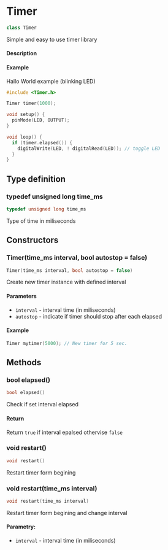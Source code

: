 # Timer

```cpp
class Timer
```

Simple and easy to use timer library

#### Description

#### Example

Hallo World example (blinking LED)

```cpp
#include <Timer.h>

Timer timer(1000);

void setup() {
  pinMode(LED, OUTPUT);
}

void loop() {
  if (timer.elapsed()) {
    digitalWrite(LED, ! digitalRead(LED)); // toggle LED
  }
}
```


## Type definition

### typedef unsigned long time_ms

```cpp
typedef unsigned long time_ms
```

Type of time in miliseconds

## Constructors

### Timer(time_ms interval, bool autostop = false)

```cpp
Timer(time_ms interval, bool autostop = false)
```

Create new timer instance with defined interval

#### Parameters

- `interval` - interval time (in miliseconds)
- `autostop` - indicate if timer should stop after each elapsed

#### Example
```cpp
Timer mytimer(5000); // New timer for 5 sec.
```

## Methods

### bool elapsed()

```cpp
bool elapsed()
```

Check if set interval elapsed

#### Return

Return `true` if interval epalsed othervise `false`


### void restart()

```cpp
void restart()
```

Restart timer form begining

### void restart(time_ms interval)

```cpp
void restart(time_ms interval)
```

Restart timer form begining and change interval

#### Parametry:

- `interval` - interval time (in miliseconds)
